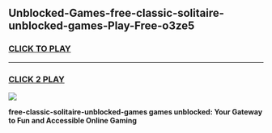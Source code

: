 
## Unblocked-Games-free-classic-solitaire-unblocked-games-Play-Free-o3ze5
<h3>
<a href="https://premium76.site?title=free-classic-solitaire-unblocked-games&ref=23A">CLICK TO PLAY</a></h3>
<hr>

<h3>
<a href="https://premium76.site?title=free-classic-solitaire-unblocked-games&ref=23A">CLICK 2 PLAY</a>
  
</h3>

<a href="https://premium76.site?title=free-classic-solitaire-unblocked-games&ref=23A"><img src="https://clearcache.store/games.png"></a>


**free-classic-solitaire-unblocked-games games unblocked: Your Gateway to Fun and Accessible Online Gaming**
